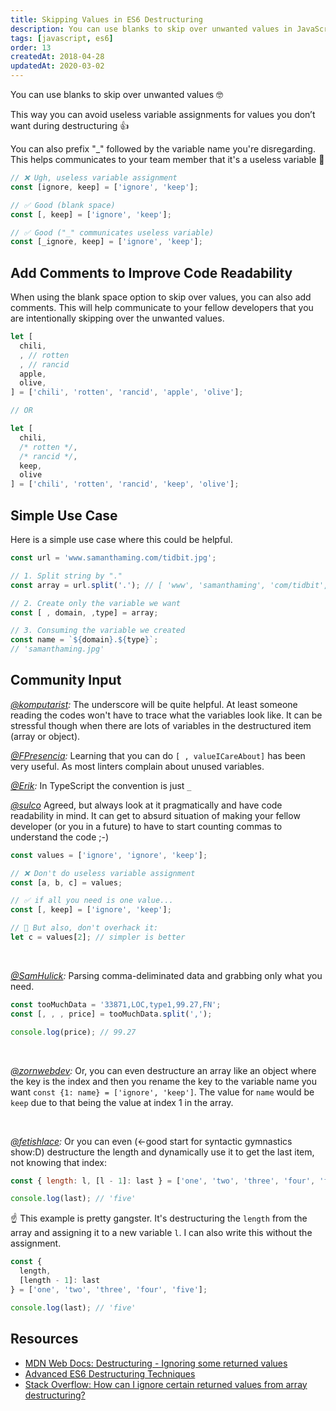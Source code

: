 ```yaml
---
title: Skipping Values in ES6 Destructuring
description: You can use blanks to skip over unwanted values in JavaScript. Perfect to avoid creating useless variable assignments for values you don’t want during destructuring.
tags: [javascript, es6]
order: 13
createdAt: 2018-04-28
updatedAt: 2020-03-02
---
```


You can use blanks to skip over unwanted values 🤓

This way you can avoid useless variable assignments for values you don’t want during destructuring 👍

You can also prefix "\_" followed by the variable name you're disregarding. This helps communicates to your team member that it's a useless variable 🤝

```javascript
// ❌ Ugh, useless variable assignment
const [ignore, keep] = ['ignore', 'keep'];

// ✅ Good (blank space)
const [, keep] = ['ignore', 'keep'];

// ✅ Good ("_" communicates useless variable)
const [_ignore, keep] = ['ignore', 'keep'];
```

## Add Comments to Improve Code Readability

When using the blank space option to skip over values, you can also add comments. This will help communicate to your fellow developers that you are intentionally skipping over the unwanted values.

<!-- prettier-ignore -->
```js
let [
  chili,
  , // rotten
  , // rancid
  apple,
  olive,
] = ['chili', 'rotten', 'rancid', 'apple', 'olive'];

// OR

let [
  chili,
  /* rotten */,
  /* rancid */,
  keep,
  olive
] = ['chili', 'rotten', 'rancid', 'keep', 'olive'];
```

## Simple Use Case

Here is a simple use case where this could be helpful.

<!-- prettier-ignore -->
```javascript
const url = 'www.samanthaming.com/tidbit.jpg';

// 1. Split string by "."
const array = url.split('.'); // [ 'www', 'samanthaming', 'com/tidbit', 'jpg' ]

// 2. Create only the variable we want
const [ , domain, ,type] = array;

// 3. Consuming the variable we created
const name = `${domain}.${type}`;
// 'samanthaming.jpg'
```

## Community Input

_[@komputarist](https://twitter.com/komputarist/status/1231469117816877056?s=20):_ The underscore will be quite helpful. At least someone reading the codes won't have to trace what the variables look like. It can be stressful though when there are lots of variables in the destructured item (array or object).

_[@FPresencia](https://twitter.com/FPresencia/status/1231509593064398854?s=20):_ Learning that you can do `[ , valueICareAbout]` has been very useful. As most linters complain about unused variables.

_[@Erik](https://twitter.com/ErikSjaastad/status/1231332363818287105?s=20):_ In TypeScript the convention is just `_`

_[@sulco](https://twitter.com/sulco/status/990952399060832257)_ Agreed, but always look at it pragmatically and have code readability in mind. It can get to absurd situation of making your fellow developer (or you in a future) to have to start counting commas to understand the code ;-)

```javascript
const values = ['ignore', 'ignore', 'keep'];

// ❌ Don't do useless variable assignment
const [a, b, c] = values;

// ✅ if all you need is one value...
const [, keep] = ['ignore', 'keep'];

// 🦄 But also, don't overhack it:
let c = values[2]; // simpler is better
```

<br>

_[@SamHulick](https://twitter.com/SamHulick):_ Parsing comma-deliminated data and grabbing only what you need.

```js
const tooMuchData = '33871,LOC,type1,99.27,FN';
const [, , , price] = tooMuchData.split(',');

console.log(price); // 99.27
```

<br>

_[@zornwebdev](https://twitter.com/zornwebdev/status/1231595452254085120?s=21):_ Or, you can even destructure an array like an object where the key is the index and then you rename the key to the variable name you want `const {1: name} = ['ignore', 'keep']`. The value for `name` would be `keep` due to that being the value at index 1 in the array.

<br>

_[@fetishlace](https://twitter.com/fetishlace/status/1232104714533208065?s=21):_ Or you can even (<-good start for syntactic gymnastics show:D) destructure the length and dynamically use it to get the last item, not knowing that index:

```javascript
const { length: l, [l - 1]: last } = ['one', 'two', 'three', 'four', 'five'];

console.log(last); // 'five'
```

☝️ This example is pretty gangster. It's destructuring the `length` from the array and assigning it to a new variable `l`. I can also write this without the assignment.

<!-- prettier-ignore -->
```javascript
const {
  length,
  [length - 1]: last
} = ['one', 'two', 'three', 'four', 'five'];

console.log(last); // 'five'
```

## Resources

- [MDN Web Docs: Destructuring - Ignoring some returned values](https://developer.mozilla.org/en-US/docs/Web/JavaScript/Reference/Operators/Destructuring_assignment#Ignoring_some_returned_values)
- [Advanced ES6 Destructuring Techniques](http://untangled.io/advanced-es6-destructuring-techniques/)
- [Stack Overflow: How can I ignore certain returned values from array destructuring?](https://stackoverflow.com/questions/46775128/how-can-i-ignore-certain-returned-values-from-array-destructuring)
